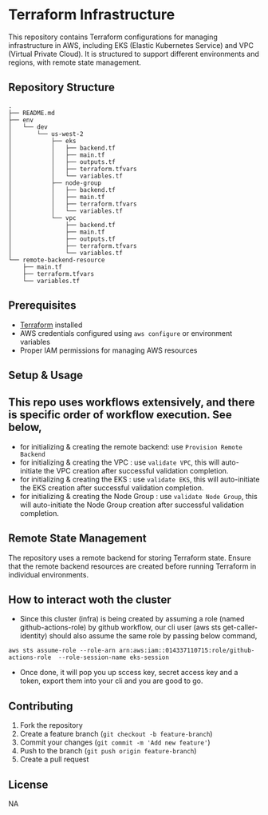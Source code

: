 # Terraform Infrastructure

This repository contains Terraform configurations for managing infrastructure in AWS, including EKS (Elastic Kubernetes Service) and VPC (Virtual Private Cloud). It is structured to support different environments and regions, with remote state management.

## Repository Structure

```
.
├── README.md
├── env
│   └── dev
│       └── us-west-2
│           ├── eks
│           │   ├── backend.tf
│           │   ├── main.tf
│           │   ├── outputs.tf
│           │   ├── terraform.tfvars
│           │   └── variables.tf
│           ├── node-group
│           │   ├── backend.tf
│           │   ├── main.tf
│           │   ├── terraform.tfvars
│           │   └── variables.tf
│           └── vpc
│               ├── backend.tf
│               ├── main.tf
│               ├── outputs.tf
│               ├── terraform.tfvars
│               └── variables.tf
└── remote-backend-resource
    ├── main.tf
    ├── terraform.tfvars
    └── variables.tf

```

## Prerequisites

- [Terraform](https://www.terraform.io/downloads.html) installed
- AWS credentials configured using `aws configure` or environment variables
- Proper IAM permissions for managing AWS resources

## Setup & Usage

## This repo uses workflows extensively, and there is specific order of workflow execution. See below,
- for initializing & creating the remote backend: use `Provision Remote Backend` 
- for initializing & creating the VPC           : use `validate VPC`, this will auto-initiate the VPC creation after successful validation completion.
- for initializing & creating the EKS           : use `validate EKS`, this will auto-initiate the EKS creation after successful validation completion.
- for initializing & creating the Node Group    : use `validate Node Group`, this will auto-initiate the Node Group creation after successful validation completion.


## Remote State Management
The repository uses a remote backend for storing Terraform state. Ensure that the remote backend resources are created before running Terraform in individual environments.


## How to interact woth the cluster
- Since this cluster (infra) is being created by assuming a role (named github-actions-role) by github workflow, our cli user (aws sts get-caller-identity) should also assume the same role by passing below command,

```
aws sts assume-role --role-arn arn:aws:iam::014337110715:role/github-actions-role  --role-session-name eks-session
``` 

- Once done, it will pop you up sccess key, secret access key and a token, export them into your cli and you are good to go. 

## Contributing
1. Fork the repository
2. Create a feature branch (`git checkout -b feature-branch`)
3. Commit your changes (`git commit -m 'Add new feature'`)
4. Push to the branch (`git push origin feature-branch`)
5. Create a pull request

## License
NA
